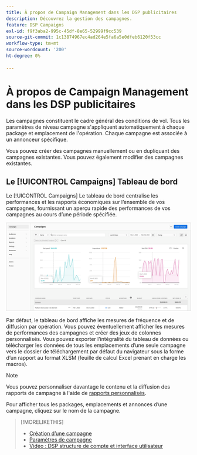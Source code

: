```yaml
---
title: À propos de Campaign Management dans les DSP publicitaires
description: Découvrez la gestion des campagnes.
feature: DSP Campaigns
exl-id: f9f3aba2-995c-45df-8e65-52999f9cc539
source-git-commit: 1c13874967ec4ad264e5fa6a5e0dfeb6120f53cc
workflow-type: tm+mt
source-wordcount: '200'
ht-degree: 0%

---
```


# À propos de Campaign Management dans les DSP publicitaires

Les campagnes constituent le cadre général des conditions de vol. Tous les paramètres de niveau campagne s&#39;appliquent automatiquement à chaque package et emplacement de l&#39;opération. Chaque campagne est associée à un annonceur spécifique.

Vous pouvez créer des campagnes manuellement ou en dupliquant des campagnes existantes. Vous pouvez également modifier des campagnes existantes.

## Le [!UICONTROL Campaigns] Tableau de bord

<!-- standardize on "dashboard" or "view" -->
Le [!UICONTROL Campaigns] Le tableau de bord centralise les performances et les rapports économiques sur l’ensemble de vos campagnes, fournissant un aperçu rapide des performances de vos campagnes au cours d’une période spécifiée.

![Tableau de bord des campagnes](/help/dsp/assets/campaign-dashboard.png)

Par défaut, le tableau de bord affiche les mesures de fréquence et de diffusion par opération. Vous pouvez éventuellement afficher les mesures de performances des campagnes et créer des jeux de colonnes personnalisés. Vous pouvez exporter l’intégralité du tableau de données ou télécharger les données de tous les emplacements d’une seule campagne vers le dossier de téléchargement par défaut du navigateur sous la forme d’un rapport au format XLSM (feuille de calcul Excel prenant en charge les macros).

>[!NOTE]
>
>Vous pouvez personnaliser davantage le contenu et la diffusion des rapports de campagne à l&#39;aide de [rapports personnalisés](/help/dsp/reports/report-about.md).

Pour afficher tous les packages, emplacements et annonces d’une campagne, cliquez sur le nom de la campagne.

>[!MORELIKETHIS]
>
>* [Création d’une campagne](campaign-create.md)
>* [Paramètres de campagne](campaign-settings.md)
>* [Vidéo : DSP structure de compte et interface utilisateur](https://experienceleague.adobe.com/docs/advertising-cloud-learn/tutorials/dsp/ui.html)

